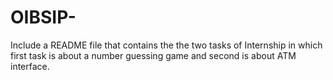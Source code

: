 # OIBSIP-
Include a README file that contains the the two tasks of Internship in which first task is about a number guessing game and second is about ATM interface. 
